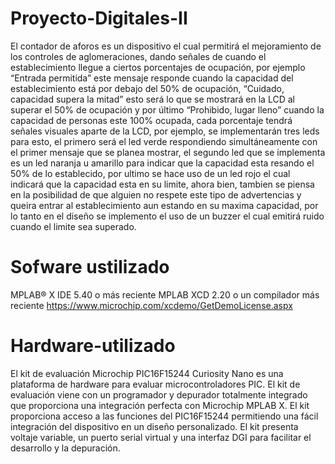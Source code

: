 # Proyecto-Digitales-II




El contador de aforos es un dispositivo el cual permitirá el mejoramiento de los controles de aglomeraciones, dando señales de cuando el establecimiento llegue a ciertos porcentajes de ocupación, por ejemplo “Entrada permitida”  este mensaje responde cuando la capacidad del establecimiento está por debajo del 50% de ocupación, “Cuidado, capacidad supera la mitad” esto será lo que se mostrará en la LCD al superar el 50% de ocupación y por último “Prohibido, lugar lleno” cuando la capacidad de personas este 100% ocupada, cada porcentaje tendrá señales visuales aparte de la LCD, por ejemplo, se implementarán tres leds para esto, el primero será el led verde respondiendo simultáneamente con el primer mensaje que se planea mostrar, el segundo led que se implementa es un led naranja u amarillo para indicar que la capacidad esta resando el 50% de lo establecido, por ultimo se hace uso de un led rojo el cual indicará que la capacidad esta en su limite, ahora bien, tambien se piensa en la posibilidad de que alguien no respete este tipo de advertencias y queira entrar al establecimiento aun estando en su maxima capacidad, por lo tanto en el diseño se implemento el uso de un buzzer el cual emitirá ruido cuando el limite sea superado.

#  Sofware ustilizado 

MPLAB® X IDE 5.40 o más reciente
MPLAB  XCD 2.20 o un compilador más reciente 
https://www.microchip.com/xcdemo/GetDemoLicense.aspx

# Hardware-utilizado

El kit de evaluación Microchip PIC16F15244 Curiosity Nano es una plataforma de hardware para evaluar microcontroladores PIC. El kit de evaluación viene con un programador y depurador totalmente integrado que proporciona una integración perfecta con Microchip MPLAB X. El kit proporciona acceso a las funciones del PIC16F15244 permitiendo una fácil integración del dispositivo en un diseño personalizado. El kit presenta voltaje variable, un puerto serial virtual y una interfaz DGI para facilitar el desarrollo y la depuración.


